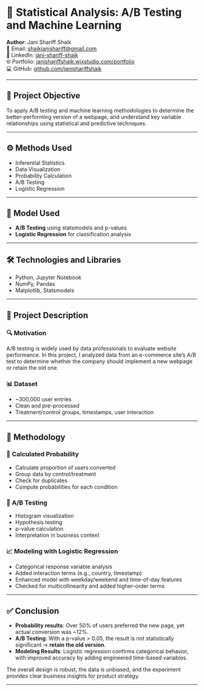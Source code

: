 # 🔬 Statistical Analysis: A/B Testing and Machine Learning  
**Author**: Jani Shariff Shaik  
📧 Email: shaikjanishariff@gmail.com  
🔗 LinkedIn: [jani-shariff-shaik](https://www.linkedin.com/in/jani-shariff-shaik-374998292/)  
🌐 Portfolio: [janishariffshaik.wixstudio.com/portfolio](https://janishariffshaik.wixstudio.com/portfolio)  
💻 GitHub: [github.com/janishariffshaik](https://github.com/janishariffshaik)

---

## 🎯 Project Objective

To apply A/B testing and machine learning methodologies to determine the better-performing version of a webpage, and understand key variable relationships using statistical and predictive techniques.

---

## ⚙️ Methods Used

- Inferential Statistics  
- Data Visualization  
- Probability Calculation  
- A/B Testing  
- Logistic Regression

---

## 🤖 Model Used

- **A/B Testing** using statsmodels and p-values  
- **Logistic Regression** for classification analysis

---

## 🛠️ Technologies and Libraries

- Python, Jupyter Notebook  
- NumPy, Pandas  
- Matplotlib, Statsmodels

---

## 📁 Project Description

### 🔍 Motivation  
A/B testing is widely used by data professionals to evaluate website performance. In this project, I analyzed data from an e-commerce site’s A/B test to determine whether the company should implement a new webpage or retain the old one.  

### 📊 Dataset  
- ~300,000 user entries  
- Clean and pre-processed  
- Treatment/control groups, timestamps, user interaction

---

## 📌 Methodology

### 📐 Calculated Probability  
- Calculate proportion of users converted  
- Group data by control/treatment  
- Check for duplicates  
- Compute probabilities for each condition

### 🧪 A/B Testing  
- Histogram visualization  
- Hypothesis testing  
- p-value calculation  
- Interpretation in business context

### 📈 Modeling with Logistic Regression  
- Categorical response variable analysis  
- Added interaction terms (e.g., country, timestamp)  
- Enhanced model with weekday/weekend and time-of-day features  
- Checked for multicollinearity and added higher-order terms

---

## ✅ Conclusion

- **Probability results**: Over 50% of users preferred the new page, yet actual conversion was ~12%.  
- **A/B Testing**: With a p-value > 0.05, the result is not statistically significant → **retain the old version**.  
- **Modeling Results**: Logistic regression confirms categorical behavior, with improved accuracy by adding engineered time-based variables.  

The overall design is robust, the data is unbiased, and the experiment provides clear business insights for product strategy.

---